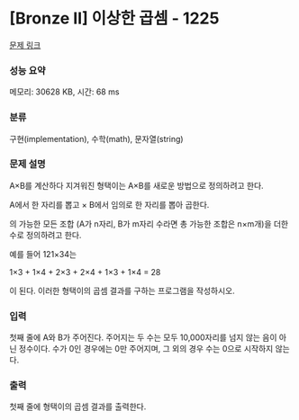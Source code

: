# [Bronze II] 이상한 곱셈 - 1225 

[문제 링크](https://www.acmicpc.net/problem/1225) 

### 성능 요약

메모리: 30628 KB, 시간: 68 ms

### 분류

구현(implementation), 수학(math), 문자열(string)

### 문제 설명

<p>A×B를 계산하다 지겨워진 형택이는 A×B를 새로운 방법으로 정의하려고 한다.</p>

<p>A에서 한 자리를 뽑고 × B에서 임의로 한 자리를 뽑아 곱한다.</p>

<p>의 가능한 모든 조합 (A가 n자리, B가 m자리 수라면 총 가능한 조합은 n×m개)을 더한 수로 정의하려고 한다.</p>

<p>예를 들어 121×34는</p>

<p>1×3 + 1×4 + 2×3 + 2×4 + 1×3 + 1×4 = 28</p>

<p>이 된다. 이러한 형택이의 곱셈 결과를 구하는 프로그램을 작성하시오.</p>

### 입력 

 <p>첫째 줄에 A와 B가 주어진다. 주어지는 두 수는 모두 10,000자리를 넘지 않는 음이 아닌 정수이다. 수가 0인 경우에는 0만 주어지며, 그 외의 경우 수는 0으로 시작하지 않는다.</p>

### 출력 

 <p>첫째 줄에 형택이의 곱셈 결과를 출력한다.</p>

